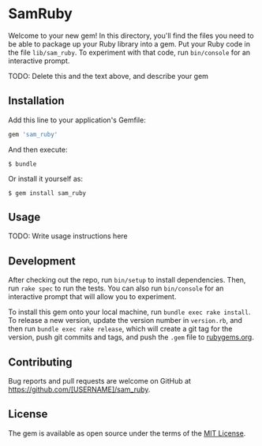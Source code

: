 # SamRuby

Welcome to your new gem! In this directory, you'll find the files you need to be able to package up your Ruby library into a gem. Put your Ruby code in the file `lib/sam_ruby`. To experiment with that code, run `bin/console` for an interactive prompt.

TODO: Delete this and the text above, and describe your gem

## Installation

Add this line to your application's Gemfile:

```ruby
gem 'sam_ruby'
```

And then execute:

    $ bundle

Or install it yourself as:

    $ gem install sam_ruby

## Usage

TODO: Write usage instructions here

## Development

After checking out the repo, run `bin/setup` to install dependencies. Then, run `rake spec` to run the tests. You can also run `bin/console` for an interactive prompt that will allow you to experiment.

To install this gem onto your local machine, run `bundle exec rake install`. To release a new version, update the version number in `version.rb`, and then run `bundle exec rake release`, which will create a git tag for the version, push git commits and tags, and push the `.gem` file to [rubygems.org](https://rubygems.org).

## Contributing

Bug reports and pull requests are welcome on GitHub at https://github.com/[USERNAME]/sam_ruby.

## License

The gem is available as open source under the terms of the [MIT License](https://opensource.org/licenses/MIT).
